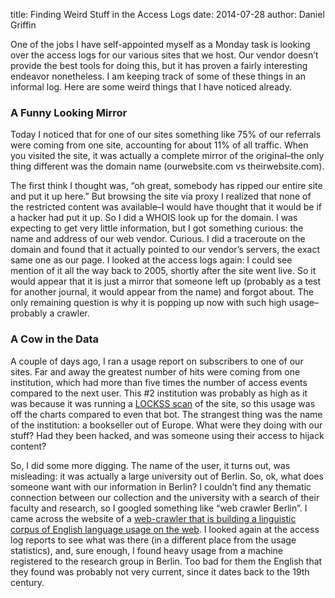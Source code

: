 title: Finding Weird Stuff in the Access Logs
date: 2014-07-28
author: Daniel Griffin

One of the jobs I have self-appointed myself as a Monday task is looking over the access logs for our various sites that we host. Our vendor doesn’t provide the best tools for doing this, but it has proven a fairly interesting endeavor nonetheless. I am keeping track of some of these things in an informal log. Here are some weird things that I have noticed already.

### A Funny Looking Mirror

Today I noticed that for one of our sites something like 75% of our referrals were coming from one site, accounting for about 11% of all traffic. When you visited the site, it was actually a complete mirror of the original–the only thing different was the domain name (ourwebsite.com vs theirwebsite.com).

The first think I thought was, “oh great, somebody has ripped our entire site and put it up here.” But browsing the site via proxy I realized that none of the restricted content was available–I would have thought that it would be if a hacker had put it up. So I did a WHOIS look up for the domain. I was expecting to get very little information, but I got something curious: the name and address of our web vendor. Curious. I did a traceroute on the domain and found that it actually pointed to our vendor’s servers, the exact same one as our page. I looked at the access logs again: I could see mention of it all the way back to 2005, shortly after the site went live. So it would appear that it is just a mirror that someone left up (probably as a test for another journal, it would appear from the name) and forgot about. The only remaining question is why it is popping up now with such high usage–probably a crawler.

### A Cow in the Data

A couple of days ago, I ran a usage report on subscribers to one of our sites. Far and away the greatest number of hits were coming from one institution, which had more than five times the number of access events compared to the next user. This \#2 institution was probably as high as it was because it was running a [LOCKSS scan](http://www.lockss.org/) of the site, so this usage was off the charts compared to even that bot. The strangest thing was the name of the institution: a bookseller out of Europe. What were they doing with our stuff? Had they been hacked, and was someone using their access to hijack content?

So, I did some more digging. The name of the user, it turns out, was misleading: it was actually a large university out of Berlin. So, ok, what does someone want with our information in Berlin? I couldn’t find any thematic connection between our collection and the university with a search of their faculty and research, so I googled something like “web crawler Berlin”. I came across the website of a [web-crawler that is building a linguistic corpus of English language usage on the web](http://hpsg.fu-berlin.de/cow/). I looked again at the access log reports to see what was there (in a different place from the usage statistics), and, sure enough, I found heavy usage from a machine registered to the research group in Berlin. Too bad for them the English that they found was probably not very current, since it dates back to the 19th century.
